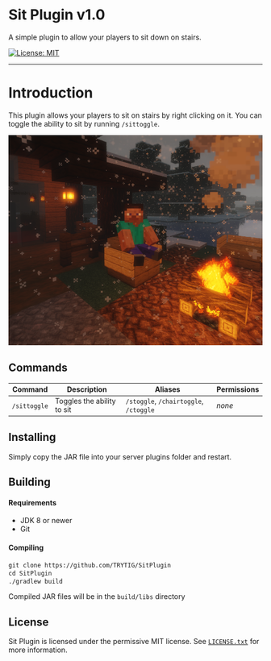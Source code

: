 # Sit Plugin v1.0
A simple plugin to allow your players to sit down on stairs.

[![License: MIT](https://img.shields.io/badge/License-MIT-yellow.svg)](https://opensource.org/licenses/MIT)

---

# Introduction
This plugin allows your players to sit on stairs by right clicking on it. You can toggle the ability to sit by running ``/sittoggle``.

![](images/player-sitting.png "Player Sitting")


## Commands
| Command        | Description                | Aliases                                      | Permissions |
|----------------|----------------------------|----------------------------------------------|-------------|
| ``/sittoggle`` | Toggles the ability to sit | ``/stoggle``, ``/chairtoggle``, ``/ctoggle`` | _none_      |

## Installing

Simply copy the JAR file into your server plugins folder and restart.

## Building

#### Requirements
* JDK 8 or newer
* Git

#### Compiling
```shell
git clone https://github.com/TRYTIG/SitPlugin
cd SitPlugin
./gradlew build
```
Compiled JAR files will be in the `build/libs` directory

## License

Sit Plugin is licensed under the permissive MIT license. See [`LICENSE.txt`](LICENSE.txt) for more information.